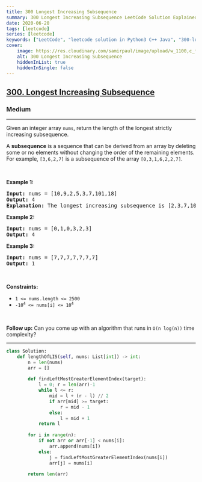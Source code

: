 ```yaml
---
title: 300 Longest Increasing Subsequence
summary: 300 Longest Increasing Subsequence LeetCode Solution Explained
date: 2020-06-20
tags: [leetcode]
series: [leetcode]
keywords: ["LeetCode", "leetcode solution in Python3 C++ Java", "300-longest-increasing-subsequence LeetCode Solution Explained"]
cover:
    image: https://res.cloudinary.com/samirpaul/image/upload/w_1100,c_fit,co_rgb:FFFFFF,l_text:Arial_75_bold:300 Longest Increasing Subsequence - Solution Explained/problem-solving.webp
    alt: 300 Longest Increasing Subsequence
    hiddenInList: true
    hiddenInSingle: false
---
```



<h2><a href="https://leetcode.com/problems/longest-increasing-subsequence/">300. Longest Increasing Subsequence</a></h2><h3>Medium</h3><hr><div><p>Given an integer array <code>nums</code>, return the length of the longest strictly increasing subsequence.</p>

<p>A <strong>subsequence</strong> is a sequence that can be derived from an array by deleting some or no elements without changing the order of the remaining elements. For example, <code>[3,6,2,7]</code> is a subsequence of the array <code>[0,3,1,6,2,2,7]</code>.</p>

<p>&nbsp;</p>
<p><strong>Example 1:</strong></p>

<pre><strong>Input:</strong> nums = [10,9,2,5,3,7,101,18]
<strong>Output:</strong> 4
<strong>Explanation:</strong> The longest increasing subsequence is [2,3,7,101], therefore the length is 4.
</pre>

<p><strong>Example 2:</strong></p>

<pre><strong>Input:</strong> nums = [0,1,0,3,2,3]
<strong>Output:</strong> 4
</pre>

<p><strong>Example 3:</strong></p>

<pre><strong>Input:</strong> nums = [7,7,7,7,7,7,7]
<strong>Output:</strong> 1
</pre>

<p>&nbsp;</p>
<p><strong>Constraints:</strong></p>

<ul>
	<li><code>1 &lt;= nums.length &lt;= 2500</code></li>
	<li><code>-10<sup>4</sup> &lt;= nums[i] &lt;= 10<sup>4</sup></code></li>
</ul>

<p>&nbsp;</p>
<p><b>Follow up:</b>&nbsp;Can you come up with an algorithm that runs in&nbsp;<code>O(n log(n))</code> time complexity?</p>
</div>

---




```python
class Solution:
    def lengthOfLIS(self, nums: List[int]) -> int:
        n = len(nums)
        arr = []
        
        def findLeftMostGreaterElementIndex(target):
            l = 0; r = len(arr)-1
            while l <= r:
                mid = l + (r - l) // 2
                if arr[mid] >= target:
                    r = mid - 1
                else:
                    l = mid + 1
            return l
        
        for i in range(n):
            if not arr or arr[-1] < nums[i]:
                arr.append(nums[i])
            else:
                j = findLeftMostGreaterElementIndex(nums[i])
                arr[j] = nums[i]
        
        return len(arr)
```
